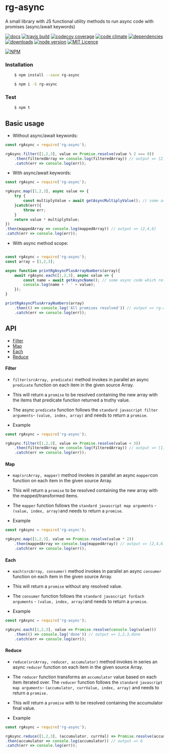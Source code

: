 rg-async
========

A small library with JS functional utility methods to run async code with promises (async/await keywords)

[![docs](http://inch-ci.org/github/rubengomex/rg-async.svg?branch=master)](http://inch-ci.org/github/rubengomex/rg-async)
[![travis build](https://img.shields.io/travis/rubengomex/rg-async.svg)](https://travis-ci.org/rubengomex/rg-async)
[![codecov coverage](https://img.shields.io/codecov/c/github/rubengomex/rg-async.svg)](https://codecov.io/gh/rubengomex/rg-async)
[![code climate](https://img.shields.io/codeclimate/github/rubengomex/rg-async.svg)](https://codeclimate.com/github/rubengomex/rg-async)
[![dependencies](https://img.shields.io/david/rubengomex/rg-async.svg)](https://david-dm.org/rubengomex/rg-async)
[![downloads](https://img.shields.io/npm/dm/rg-async.svg)](https://npm-stat.com/charts.html?package=rg-async&from=2017-08-11)
[![node version](https://img.shields.io/node/v/rg-async.svg)](https://nodejs.org)
[![MIT Licence](https://img.shields.io/npm/l/rg-async.svg)](https://opensource.org/licenses/MIT)

[![NPM](https://nodei.co/npm/rg-async.png?downloads=true&downloadRank=true&stars=true)](https://npm.im/rg-async)

### Installation

```bash
    $ npm install --save rg-async
```

```bash
    $ npm i -S rg-async
```

### Test

```bash
    $ npm t
```


## Basic usage

* Without async/await keywords:

```js
const rgAsync = require('rg-async');

rgAsync.filter([1,2,3], value => Promise.resolve(value % 2 === 0))
    .then(filteredArray => console.log(filteredArray)) // output => [2]
    .catch(err => console.log(err));

```

* With async/await keywords:

```js
const rgAsync = require('rg-async');

rgAsync.map([1,2,3], async value => {
    try {
        const multiplyValue = await getAsyncMultiplyValue(); // some async code which returns 2 as a promise resolved value.
    }catch(err){
        throw err;
    }
    return value * multiplyValue;
})
.then(mappedArray => console.log(mappedArray)) // output => [2,4,6]
.catch(err => console.log(err));

```

* With async method scope:

```js

const rgAsync = require('rg-async');
const array = [1,2,3];

async function printRgAsyncPlusArrayNumbers(array){
    await rgAsync.each([1,2,3], async value => {
        const name = await getAsyncName(); // some async code which returns 'rg-async' as a promise resolved value.
        console.log(name + ' ' + value); 
    });
}

printRgAsyncPlusArrayNumbers(array)
    .then(() => console.log('All promises resolved')) // output => rg-async 1, rg-async 2, rg-async 3, All promises resolved
    .catch(err => console.log(err));
```

## API

* [Filter](#filter)
* [Map](#map)
* [Each](#each)
* [Reduce](#reduce)

#### Filter

* `filter(srcArray, predicate)` method invokes in parallel an async `predicate` function on each item in the given source Array.

* This will return a `promise` to be resolved containing the new array with the items that predicate function returned a truthy value.

* The async `predicate` function follows the `standard javascript filter arguments`- `(value, index, array)` and needs to return a `promise`.

* Example

```js
const rgAsync = require('rg-async');

rgAsync.filter([1,2,3], value => Promise.resolve(value < 3))
    .then(filteredArray => console.log(filteredArray)) // output => [1,2]
    .catch(err => console.log(err));
```


#### Map

* `map(srcArray, mapper)` method invokes in parallel an async `mapper`con function on each item in the given source Array.

* This will return a `promise` to be resolved containing the new array with the mapped/transformed items.

* The `mapper` function follows the `standard javascript map arguments` - `(value, index, array)`and needs to return a `promise`.

* Example

```js
const rgAsync = require('rg-async');

rgAsync.map([1,2,3], value => Promise.resolve(value * 2))
    .then(mappedArray => console.log(mappedArray)) // output => [2,4,6]
    .catch(err => console.log(err));
```

#### Each

* `each(srcArray, consumer)` method invokes in parallel an async `consumer` function on each item in the given source Array.

* This will return a `promise` without any resolved value.

* The `consumer` function follows the `standard javascript forEach arguments` - `(value, index, array)`and needs to return a `promise`.

* Example

```js
const rgAsync = require('rg-async');

rgAsync.each([1,2,3], value => Promise.resolve(console.log(value)))
    .then(() => console.log('done')) // output => 1,2,3,done
    .catch(err => console.log(err));
```

#### Reduce

* `reduce(srcArray, reducer, accumulator)` method invokes in series an async `reducer` function on each item in the given source Array.
* The `reducer` function transforms an `accumulator` value based on each item iterated over. The `reducer` function follows the `standard javascript map arguments`- `(accumulator, currValue, index, array)` and needs to return a `promise.`
* This will return a `promise` with to be resolved containing the accumulator final value.

* Example

```js
const rgAsync = require('rg-async');

rgAsync.reduce([1,2,3], (accumulator, currVal) => Promise.resolve(accumulator + currVal), 0)
.then(accumulator => console.log(accumulator)) // output => 6
.catch(err => console.log(err));
```




